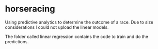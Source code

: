 # horseracing
Using predictive analytics to determine the outcome of a race. Due to size considerations I could not upload the linear models.

The folder called linear regression contains the code to train and do the predictions.

